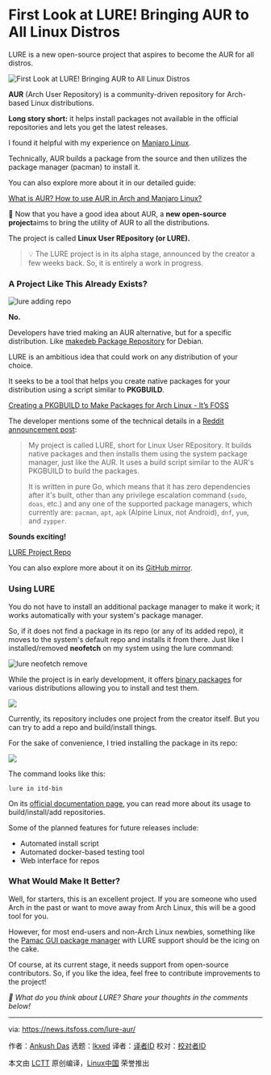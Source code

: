 [#]: subject: "First Look at LURE! Bringing AUR to All Linux Distros"
[#]: via: "https://news.itsfoss.com/lure-aur/"
[#]: author: "Ankush Das https://news.itsfoss.com/author/ankush/"
[#]: collector: "lkxed"
[#]: translator: "wxy"
[#]: reviewer: " "
[#]: publisher: " "
[#]: url: " "

First Look at LURE! Bringing AUR to All Linux Distros
======
LURE is a new open-source project that aspires to become the AUR for all distros.

![First Look at LURE! Bringing AUR to All Linux Distros][1]

**AUR** (Arch User Repository) is a community-driven repository for Arch-based Linux distributions.

**Long story short:** it helps install packages not available in the official repositories and lets you get the latest releases.

I found it helpful with my experience on [Manjaro Linux][2].

Technically, AUR builds a package from the source and then utilizes the package manager (pacman) to install it.

You can also explore more about it in our detailed guide:

[What is AUR? How to use AUR in Arch and Manjaro Linux?][3]

📢 Now that you have a good idea about AUR, a **new open-source project**aims to bring the utility of AUR to all the distributions.

The project is called **Linux User REpository (or LURE).**

> 💡 The LURE project is in its alpha stage, announced by the creator a few weeks back. So, it is entirely a work in progress.

### A Project Like This Already Exists?

![lure adding repo][5]

**No.**

Developers have tried making an AUR alternative, but for a specific distribution. Like [makedeb Package Repository][6] for Debian.

LURE is an ambitious idea that could work on any distribution of your choice.

It seeks to be a tool that helps you create native packages for your distribution using a script similar to **PKGBUILD**.

[Creating a PKGBUILD to Make Packages for Arch Linux - It’s FOSS][7]

The developer mentions some of the technical details in a [Reddit announcement post][9]:

> My project is called LURE, short for Linux User REpository. It builds native packages and then installs them using the system package manager, just like the AUR. It uses a build script similar to the AUR's PKGBUILD to build the packages. 
>
> It is written in pure Go, which means that it has zero dependencies after it's built, other than any privilege escalation command (`sudo`, `doas`, etc.) and any one of the supported package managers, which currently are: `pacman`, `apt`, `apk` (Alpine Linux, not Android), `dnf`, `yum`, and `zypper`.

**Sounds exciting!**

[LURE Project Repo][10]

You can also explore more about it on its [GitHub mirror][11].

### Using LURE

You do not have to install an additional package manager to make it work; it works automatically with your system's package manager.

So, if it does not find a package in its repo (or any of its added repo), it moves to the system's default repo and installs it from there. Just like I installed/removed **neofetch** on my system using the lure command:

![lure neofetch remove][12]

While the project is in early development, it offers [binary packages][13] for various distributions allowing you to install and test them.

![][14]

Currently, its repository includes one project from the creator itself. But you can try to add a repo and build/install things.

For the sake of convenience, I tried installing the package in its repo:

![][15]

The command looks like this:

```
lure in itd-bin
```

On its [official documentation page][16], you can read more about its usage to build/install/add repositories.

Some of the planned features for future releases include:

* Automated install script
* Automated docker-based testing tool
* Web interface for repos

### What Would Make It Better?

Well, for starters, this is an excellent project. If you are someone who used Arch in the past or want to move away from Arch Linux, this will be a good tool for you.

However, for most end-users and non-Arch Linux newbies, something like the [Pamac GUI package manager][17] with LURE support should be the icing on the cake.

Of course, at its current stage, it needs support from open-source contributors. So, if you like the idea, feel free to contribute improvements to the project!

*💭 What do you think about LURE? Share your thoughts in the comments below!*

--------------------------------------------------------------------------------

via: https://news.itsfoss.com/lure-aur/

作者：[Ankush Das][a]
选题：[lkxed][b]
译者：[译者ID](https://github.com/译者ID)
校对：[校对者ID](https://github.com/校对者ID)

本文由 [LCTT](https://github.com/LCTT/TranslateProject) 原创编译，[Linux中国](https://linux.cn/) 荣誉推出

[a]: https://news.itsfoss.com/author/ankush/
[b]: https://github.com/lkxed
[1]: https://news.itsfoss.com/content/images/size/w1200/2022/10/LURE-aur-for-all-linux-distros.jpg
[2]: https://news.itsfoss.com/manjaro-linux-experience/
[3]: https://itsfoss.com/aur-arch-linux/
[4]: https://itsfoss.com/aur-arch-linux/
[5]: https://news.itsfoss.com/content/images/2022/10/lure-repos.png
[6]: https://mpr.makedeb.org
[7]: https://itsfoss.com/create-pkgbuild/
[8]: https://itsfoss.com/create-pkgbuild/
[9]: https://www.reddit.com/r/linux/comments/xq09nf/lure_aur_on_nonarch_distros/
[10]: https://gitea.arsenm.dev/Arsen6331/lure
[11]: https://github.com/Arsen6331/lure
[12]: https://news.itsfoss.com/content/images/2022/10/lure-neofetch-rm.png
[13]: https://gitea.arsenm.dev/Arsen6331/lure/releases/tag/v0.0.2
[14]: https://news.itsfoss.com/content/images/2022/10/lure-binaries.jpg
[15]: https://news.itsfoss.com/content/images/2022/10/lure-test.png
[16]: https://github.com/Arsen6331/lure/blob/master/docs/usage.md
[17]: https://itsfoss.com/install-pamac-arch-linux/

